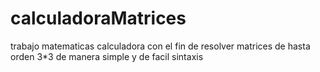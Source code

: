 # calculadoraMatrices
trabajo matematicas
calculadora con el fin de resolver matrices de hasta orden 3*3
de manera simple y de facil sintaxis
